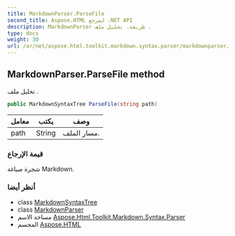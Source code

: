 ```yaml
---
title: MarkdownParser.ParseFile
second_title: Aspose.HTML لمرجع .NET API
description: MarkdownParser طريقة. تحليل ملف .
type: docs
weight: 30
url: /ar/net/aspose.html.toolkit.markdown.syntax.parser/markdownparser/parsefile/
---
```

## MarkdownParser.ParseFile method

تحليل ملف .

```csharp
public MarkdownSyntaxTree ParseFile(string path)
```

| معامل | يكتب | وصف |
| --- | --- | --- |
| path | String | مسار الملف. |

### قيمة الإرجاع

شجرة صياغة Markdown.

### أنظر أيضا

* class [MarkdownSyntaxTree](../../../aspose.html.toolkit.markdown.syntax/markdownsyntaxtree/)
* class [MarkdownParser](../)
* مساحة الاسم [Aspose.Html.Toolkit.Markdown.Syntax.Parser](../../markdownparser/)
* المجسم [Aspose.HTML](../../../)


